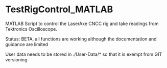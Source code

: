 # TestRigControl_MATLAB
MATLAB Script to control the LaserAxe CNCC rig and take readings from Tektronics Oscilloscope.

Status: BETA, all functions are working although the documentation and guidance are limited

User data needs to be stored in ./User-Data/* so that it is exempt from GIT versioning
